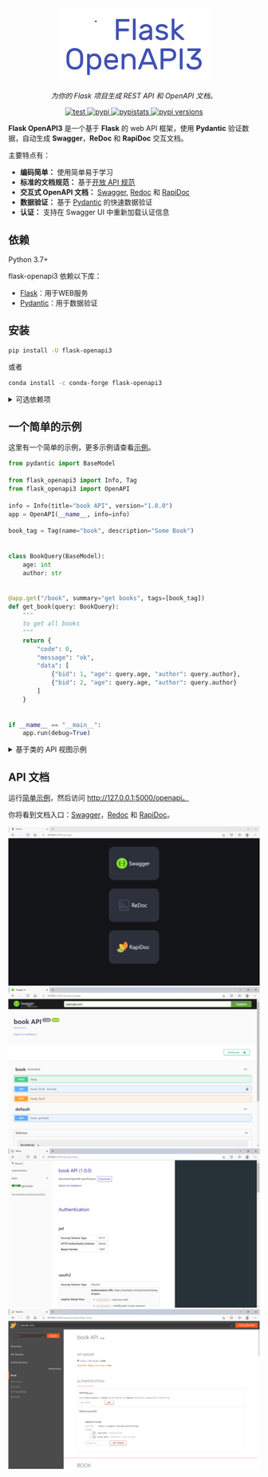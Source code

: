 <div align="center">
    <a href="https://luolingchun.github.io/flask-openapi3/" target="_blank">
        <img class="off-glb" src="images/logo-text.svg" width="60%" height="auto" alt="logo">
    </a>
</div>
<p align="center">
    <em>为你的 Flask 项目生成 REST API 和 OpenAPI 文档。</em>
</p>
<p align="center">
    <a href="https://github.com/luolingchun/flask-openapi3/actions/workflows/test.yml" target="_blank">
        <img class="off-glb" src="https://img.shields.io/github/actions/workflow/status/luolingchun/flask-openapi3/test.yml?branch=master" alt="test">
    </a>
    <a href="https://pypi.org/project/flask-openapi3/" target="_blank">
        <img class="off-glb" src="https://img.shields.io/pypi/v/flask-openapi3" alt="pypi">
    </a>
    <a href="https://pypistats.org/packages/flask-openapi3" target="_blank">
        <img class="off-glb" src="https://img.shields.io/pypi/dm/flask-openapi3" alt="pypistats">
    </a>
    <a href="https://pypi.org/project/flask-openapi3/" target="_blank">
        <img class="off-glb" src="https://img.shields.io/pypi/pyversions/flask-openapi3" alt="pypi versions">
    </a>
</p>

**Flask OpenAPI3** 是一个基于 **Flask** 的 web API 框架，使用 **Pydantic** 验证数据，自动生成 **Swagger**，**ReDoc** 和 **RapiDoc**
交互文档。

主要特点有：

- **编码简单：** 使用简单易于学习
- **标准的文档规范：** 基于[开放 API 规范](https://spec.openapis.org/oas/v3.0.3)
- **交互式 OpenAPI 文档：** [Swagger](https://github.com/swagger-api/swagger-ui), [Redoc](https://github.com/Redocly/redoc) 和 [RapiDoc](https://github.com/rapi-doc/RapiDoc)
- **数据验证：** 基于 [Pydantic](https://github.com/pydantic/pydantic) 的快速数据验证
- **认证：** 支持在 Swagger UI 中重新加载认证信息

## 依赖

Python 3.7+

flask-openapi3 依赖以下库：

- [Flask](https://github.com/pallets/flask)：用于WEB服务
- [Pydantic](https://github.com/pydantic/pydantic)：用于数据验证

## 安装

```bash
pip install -U flask-openapi3
```

或者

```bash
conda install -c conda-forge flask-openapi3
```

<details markdown="block">
<summary>可选依赖项</summary>

- [python-email-validator](https://github.com/JoshData/python-email-validator) 支持邮箱验证；
- [python-dotenv](https://github.com/theskumar/python-dotenv#readme) 在运行 `flask`
  命令时启用对[ dotenv 环境变量](https://flask.palletsprojects.com/en/latest/cli/#dotenv) 的支持；
- [pyyaml](https://github.com/yaml/pyyaml) 用于输出 `yaml`格式的 OpenAPI 文档；
- [asgiref](https://github.com/django/asgiref) 允许在定义视图函数时使用 `async def` 和 `await`.

和 flask-openapi3 一起安装这些依赖:

```bash
pip install flask-openapi3[yaml]
# 或者
pip install flask-openapi3[async]
# 或者
pip install flask-openapi3[dotenv]
# 或者
pip install flask-openapi3[email]
# 或者安装全部
pip install flask-openapi3[yaml,async,dotenv,email]
# 或者手动安装
pip install pyyaml asgiref python-dotenv email-validator
```

</details>

## 一个简单的示例

这里有一个简单的示例，更多示例请查看[示例](https://luolingchun.github.io/flask-openapi3/latest/zh/Example/)。

```python
from pydantic import BaseModel

from flask_openapi3 import Info, Tag
from flask_openapi3 import OpenAPI

info = Info(title="book API", version="1.0.0")
app = OpenAPI(__name__, info=info)

book_tag = Tag(name="book", description="Some Book")


class BookQuery(BaseModel):
    age: int
    author: str


@app.get("/book", summary="get books", tags=[book_tag])
def get_book(query: BookQuery):
    """
    to get all books
    """
    return {
        "code": 0,
        "message": "ok",
        "data": [
            {"bid": 1, "age": query.age, "author": query.author},
            {"bid": 2, "age": query.age, "author": query.author}
        ]
    }


if __name__ == "__main__":
    app.run(debug=True)
```


<details>
<summary>基于类的 API 视图示例</summary>

```python
from typing import Optional

from pydantic import BaseModel, Field

from flask_openapi3 import OpenAPI, Tag, Info, APIView


info = Info(title='book API', version='1.0.0')
app = OpenAPI(__name__, info=info)

api_view = APIView(url_prefix="/api/v1", view_tags=[Tag(name="book")])


class BookPath(BaseModel):
    id: int = Field(..., description="book ID")


class BookQuery(BaseModel):
    age: Optional[int] = Field(None, description='Age')


class BookBody(BaseModel):
    age: Optional[int] = Field(..., ge=2, le=4, description='Age')
    author: str = Field(None, min_length=2, max_length=4, description='Author')


@api_view.route("/book")
class BookListAPIView:
    a = 1

    @api_view.doc(summary="get book list")
    def get(self, query: BookQuery):
        print(self.a)
        return query.json()

    @api_view.doc(summary="create book")
    def post(self, body: BookBody):
        """description for a created book"""
        return body.json()


@api_view.route("/book/<id>")
class BookAPIView:
    @api_view.doc(summary="get book")
    def get(self, path: BookPath):
        print(path)
        return "get"

    @api_view.doc(summary="update book")
    def put(self, path: BookPath):
        print(path)
        return "put"

    @api_view.doc(summary="delete book", deprecated=True)
    def delete(self, path: BookPath):
        print(path)
        return "delete"


app.register_api_view(api_view)

if __name__ == "__main__":
    app.run(debug=True)
```
</details>

## API 文档

运行[简单示例](https://github.com/luolingchun/flask-openapi3/blob/master/examples/simple_demo.py)，然后访问 http://127.0.0.1:5000/openapi。

你将看到文档入口：[Swagger](https://github.com/swagger-api/swagger-ui)，[Redoc](https://github.com/Redocly/redoc) 和 [RapiDoc](https://github.com/rapi-doc/RapiDoc)。

![openapi](./images/openapi.png)
![openapi-swagger](./images/openapi-swagger.png)
![openapi-redoc](./images/openapi-redoc.png)
![openapi-RapiDoc](./images/openapi-rapidoc.png)
